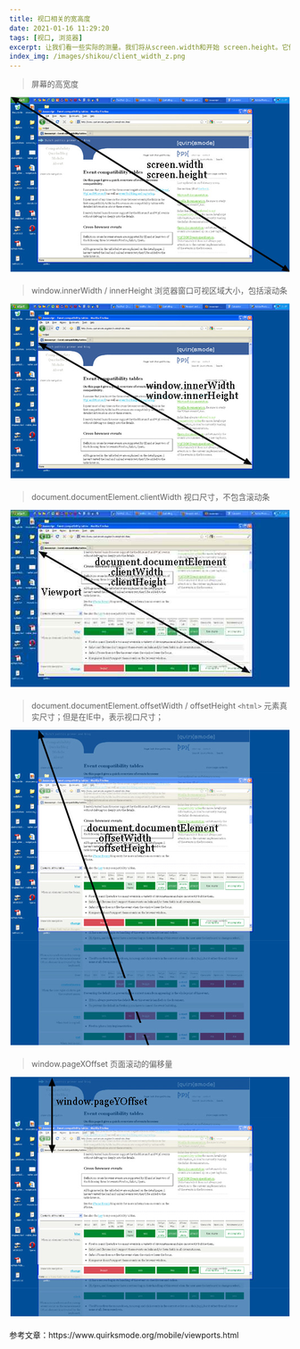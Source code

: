 ```yaml
---
title: 视口相关的宽高度
date: 2021-01-16 11:29:20
tags: [视口, 浏览器]
excerpt: 让我们看一些实际的测量。我们将从screen.width和开始 screen.height。它们包含用户屏幕的总宽度和高度。这些尺寸以设备像素为单位进行测量，因为它们从未改变：它们是显示器的功能，而不是浏览器的功能。
index_img: /images/shikou/client_width_z.png
---
```


> 屏幕的高宽度
<div style="text-align: center; margin-bottom: 20px">
    <img src="/images/shikou/screen_width_z.png" style="width:500px;margin: 0 auto;" />
</div>

> window.innerWidth / innerHeight 浏览器窗口可视区域大小，包括滚动条
<div style="text-align: center; margin-bottom: 20px">
    <img src="/images/shikou/inner_width_z.png" style="width:500px;margin: 0 auto;" />
</div>

> document.documentElement.clientWidth 视口尺寸，不包含滚动条
<div style="text-align: center;margin-bottom: 20px">
    <img src="/images/shikou/client_width_z.png" style="width:500px;margin: 0 auto;" />
</div>

> document.documentElement.offsetWidth / offsetHeight
`<html>` 元素真实尺寸；但是在IE中，表示视口尺寸；
<div style="text-align: center;margin-bottom: 20px">
    <img src="/images/shikou/offset_width_z.png" style="width:500px;margin: 0 auto;" />
</div>


> window.pageXOffset 页面滚动的偏移量
<div style="text-align: center;margin-bottom: 20px">
    <img src="/images/shikou/page_offset_z.png" style="width:500px;margin: 0 auto;" />
</div>

<p class="note note-info">
参考文章：https://www.quirksmode.org/mobile/viewports.html
</p>




